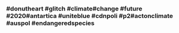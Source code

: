 ### #donutheart #glitch #climate#change #future #2020#antartica #uniteblue #cdnpoli #p2#actonclimate #auspol #endangeredspecies